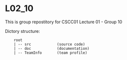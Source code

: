 # L02_10

This is group repostitory for CSCC01 Lecture 01 - Group 10  

Dictory structure:
```
    root
    | -- src            (source code)
    | -- doc            (documentation)
    | -- TeamInfo       (team profile)
```